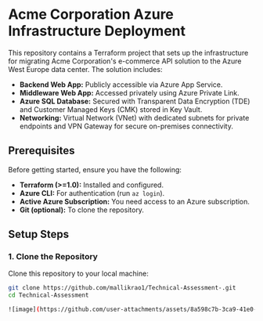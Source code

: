 # Acme Corporation Azure Infrastructure Deployment

This repository contains a Terraform project that sets up the infrastructure for migrating Acme Corporation's e-commerce API solution to the Azure West Europe data center. The solution includes:
- **Backend Web App:** Publicly accessible via Azure App Service.
- **Middleware Web App:** Accessed privately using Azure Private Link.
- **Azure SQL Database:** Secured with Transparent Data Encryption (TDE) and Customer Managed Keys (CMK) stored in Key Vault.
- **Networking:** Virtual Network (VNet) with dedicated subnets for private endpoints and VPN Gateway for secure on-premises connectivity.

## Prerequisites

Before getting started, ensure you have the following:
- **Terraform (>=1.0):** Installed and configured.
- **Azure CLI:** For authentication (run `az login`).
- **Active Azure Subscription:** You need access to an Azure subscription.
- **Git (optional):** To clone the repository.

## Setup Steps

### 1. Clone the Repository
Clone this repository to your local machine:
```bash
git clone https://github.com/mallikrao1/Technical-Assessment-.git
cd Technical-Assessment

![image](https://github.com/user-attachments/assets/8a598c7b-3ca9-41e0-af79-d5b00b8c95a6)


